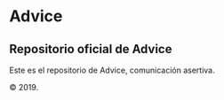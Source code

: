 # Advice
## Repositorio oficial de Advice

Este es el repositorio de Advice, comunicación asertiva.

© 2019.
